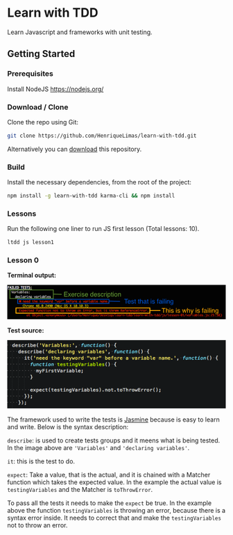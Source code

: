 # Learn with TDD
Learn Javascript and frameworks with unit testing.

## Getting Started

### Prerequisites
Install NodeJS https://nodejs.org/

### Download / Clone

Clone the repo using Git:

```bash
git clone https://github.com/HenriqueLimas/learn-with-tdd.git
```

Alternatively you can [download](https://github.com/HenriqueLimas/learn-with-tdd/archive/master.zip)
this repository.

### Build

Install the necessary dependencies, from the root of the project:
```bash
npm install -g learn-with-tdd karma-cli && npm install
```

### Lessons

Run the following one liner to run JS first lesson (Total lessons: 10).
```bash
ltdd js lesson1
```

### Lesson 0

**Terminal output:**

![Failed output test](./lesson-00/failed-test-output.png)

**Test source:**

![Test source](./lesson-00/test-example.png)

The framework used to write the tests is [Jasmine](http://jasmine.github.io/2.3/introduction.html) 
because is easy to learn and write. Below is the syntax description:

```describe```: is used to create tests groups and it meens what is being tested. 
In the image above are ```'Variables'``` and ```'declaring variables'```.

```it```: this is the test to do.

```expect```: Take a value, that is the actual, and it is chained with a Matcher function which takes 
the expected value. In the example the actual value is ```testingVariables``` and the Matcher is 
```toThrowError```.

To pass all the tests it needs to make the ```expect``` be true. 
In the example above the function ```testingVariables``` is throwing an error, because
there is a syntax error inside. It needs to correct that and make the ```testingVariables``` 
not to throw an error.
